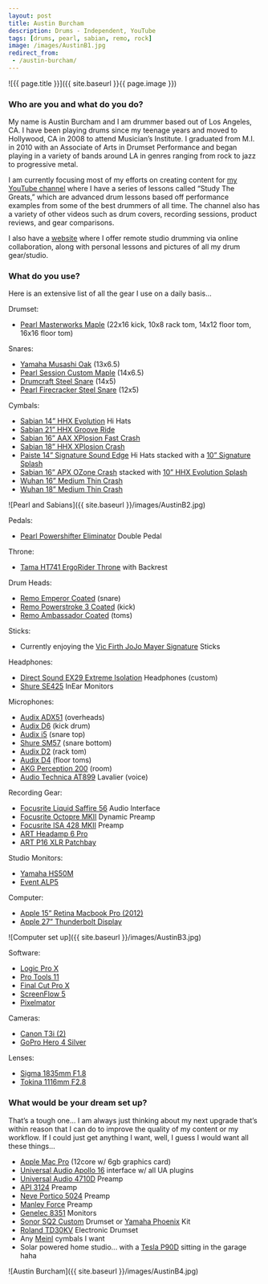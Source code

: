 ```yaml
---
layout: post
title: Austin Burcham
description: Drums - Independent, YouTube
tags: [drums, pearl, sabian, remo, rock]
image: /images/AustinB1.jpg
redirect_from:
 - /austin-burcham/
---
```


![{{ page.title }}]({{ site.baseurl }}{{ page.image }})

### Who are you and what do you do?

My name is Austin Burcham and I am drummer based out of Los Angeles, CA. I have been playing drums since my teenage years and moved to Hollywood, CA in 2008 to attend Musician’s Institute. I graduated from M.I. in 2010 with an Associate of Arts in Drumset Performance and began playing in a variety of bands around LA in genres ranging from rock to jazz to progressive metal.

I am currently focusing most of my efforts on creating content for [my YouTube channel](http://www.youtube.com/abbdrums) where I have a series of lessons called “Study The Greats,” which are advanced drum lessons based off performance examples from some of the best drummers of all time. The channel also has a variety of other videos such as drum covers, recording sessions, product reviews, and gear comparisons.

I also have a [website](http://www.abbdrums.com) where I offer remote studio drumming via online collaboration, along with personal lessons and pictures of all my drum gear/studio.

### What do you use?

Here is an extensive list of all the gear I use on a daily basis...

Drumset:

* [Pearl Masterworks Maple](http://pearldrum.com/products/kits/drumsets/masterworks/) (22x16 kick, 10x8 rack tom, 14x12 floor tom, 16x16 floor tom)

Snares:

* [Yamaha Musashi Oak](http://www.musiciansfriend.com/drums-percussion/yamaha-musashi-oak-snare-drum) (13x6.5)
* [Pearl Session Custom Maple](http://www.musiciansfriend.com/drums-percussion/pearl-session-custom-maple-snare-drum) (14x6.5)
* [Drumcraft Steel Snare](http://www.drumcraft.com/snaredrums_dc.html?&L=12) (14x5)
* [Pearl Firecracker Steel Snare](http://pearldrum.com/products/snares/firecracker/steel/) (12x5)

Cymbals:

* [Sabian 14” HHX Evolution](http://amzn.to/1VQmXo6) Hi Hats
* [Sabian 21” HHX Groove Ride](http://amzn.to/1VQmZfR)
* [Sabian 16” AAX X­Plosion Fast Crash](http://amzn.to/1Wkn8bR)
* [Sabian 18” HHX X­Plosion Crash](http://www.sabian.com/en/cymbal/11887xb-18-inch-hhx-x-plosion-crash)
* [Paiste 14” Signature Sound Edge](http://amzn.to/1VQn4Qq) Hi Hats stacked with a [10” Signature Splash](http://amzn.to/1Wknmzy)
* [Sabian 16” APX O­Zone Crash](http://www.sabian.com/en/cymbal/21600x-16-inch-aax-o-zone-crash) stacked with [10” HHX Evolution Splash](http://amzn.to/1VQn7vK)
* [Wuhan 16” Medium Thin Crash](http://www.amazon.com/WUHAN-WUCR16MT-Crash-16-Inch-Medium/dp/B000A1HU1G)
* [Wuhan 18” Medium Thin Crash](http://www.drumfactorydirect.com/index.php?main_page=index&cPath=13_39_680)

![Pearl and Sabians]({{ site.baseurl }}/images/AustinB2.jpg)

Pedals:

* [Pearl Powershifter Eliminator](http://amzn.to/1WklbMC) Double Pedal

Throne:

* [Tama HT741 Ergo­Rider Throne](http://amzn.to/1VQm7rn) with Backrest

Drum Heads:

* [Remo Emperor Coated](http://amzn.to/1WklfM8) (snare)
* [Remo Powerstroke 3 Coated](http://amzn.to/1Wklo2i) (kick)
* [Remo Ambassador Coated](http://amzn.to/1WklrLz) (toms)

Sticks:

* Currently enjoying the [Vic Firth JoJo Mayer Signature](http://amzn.to/1WkluqP) Sticks

Headphones:

* [Direct Sound EX­29 Extreme Isolation](http://amzn.to/1VQme6u) Headphones (custom)
* [Shure SE425](http://amzn.to/1VQmh1S) In­Ear Monitors

Microphones:

* [Audix ADX51](http://amzn.to/1VQmiCZ) (overheads)
* [Audix D6](http://amzn.to/1VQmkLm) (kick drum)
* [Audix i5](http://amzn.to/1WklN4J) (snare top)
* [Shure SM57](http://amzn.to/1VQmlPd) (snare bottom)
* [Audix D2](http://amzn.to/1WklSp8) (rack tom)
* [Audix D4](http://amzn.to/1WklVRR) (floor toms)
* [AKG Perception 200](http://www.akg.com/pro/p/perception-200) (room)
* [Audio Technica AT899](http://amzn.to/1VQmqCG) Lavalier (voice)

Recording Gear:

* [Focusrite Liquid Saffire 56](http://amzn.to/1Wkm3Rs) Audio Interface
* [Focusrite Octopre MKII](http://amzn.to/1VQmuCh) Dynamic Preamp
* [Focusrite ISA 428 MKII](http://amzn.to/1VQmtye) Preamp
* [ART Headamp 6 Pro](http://amzn.to/1WkmbAd)
* [ART P16 XLR Patchbay](http://amzn.to/1WkmgnB)

Studio Monitors:

* [Yamaha HS50M](http://amzn.to/1VQmAtA)
* [Event ALP5](http://www.soundonsound.com/sos/jan07/articles/eventalp5.htm)

Computer:

* [Apple 15” Retina Macbook Pro (2012)](http://www.apple.com/uk/macbook-pro/features-retina/)
* [Apple 27” Thunderbolt Display](http://amzn.to/1Wkmon5)

![Computer set up]({{ site.baseurl }}/images/AustinB3.jpg)

Software:

* [Logic Pro X](http://www.apple.com/uk/logic-pro/)
* [Pro Tools 11](https://www.avid.com/US/products/pro-tools-software)
* [Final Cut Pro X](http://www.apple.com/uk/final-cut-pro/)
* [ScreenFlow 5](http://www.telestream.net/screenflow/overview.htm)
* [Pixelmator](http://www.pixelmator.com/mac/)

Cameras:

* [Canon T3i (2)](http://www.amazon.com/Canon-Digital-18-55mm-discontinued-manufacturer/dp/B004J3V90Y)
* [GoPro Hero 4 Silver](http://amzn.to/1VQmIJI)

Lenses:

* [Sigma 18­35mm F1.8](http://amzn.to/1VQmL8h)
* [Tokina 11­16mm F2.8](http://amzn.to/1WkmECy)

### What would be your dream set up?

That’s a tough one... I am always just thinking about my next upgrade that’s within reason that I can do to improve the quality of my content or my workflow. If I could just get anything I want, well, I guess I would want all these things...

* [Apple Mac Pro](http://www.apple.com/uk/mac-pro/) (12­core w/ 6gb graphics card)
* [Universal Audio Apollo 16](http://amzn.to/1VQmP8c) interface w/ all UA plugins
* [Universal Audio 4­710D](http://www.uaudio.com/hardware/mic-preamps/4-710d.html) Preamp
* [API 3124](http://apiaudio.com/product.php?id=124) Preamp
* [Neve Portico 5024](http://rupertneve.com/products/portico-5024/) Preamp
* [Manley Force](http://www.manley.com/products/view/manley-force-four-channel-mic-preamp) Preamp
* [Genelec 8351](http://www.genelec.com/studio-monitors/sam-studio-monitors/8351a-sam-studio-monitor) Monitors
* [Sonor SQ2 Custom](http://sonorsq2uk.com/) Drumset or [Yamaha Phoenix](http://usa.yamaha.com/products/musical-instruments/drums/ac-drumsets/phx/) Kit
* [Roland TD­30KV](http://www.roland.co.uk/products/td-30kv/) Electronic Drumset
* Any [Meinl](http://meinlcymbals.com/) cymbals I want
* Solar powered home studio... with a [Tesla P90D](http://www.carmagazine.co.uk/car-reviews/tesla/tesla-model-s-p90d-2015-review/) sitting in the garage haha

![Austin Burcham]({{ site.baseurl }}/images/AustinB4.jpg)
